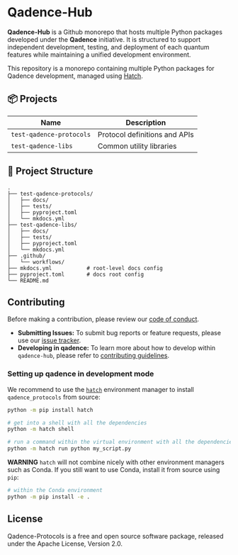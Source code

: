 # Qadence-Hub


**Qadence-Hub** is a Github monorepo that hosts multiple Python packages developed under the **Qadence** initiative. It is structured to support independent development, testing, and deployment of each quantum features while maintaining a unified development environment.


<!-- [![Linting](https://github.com/pasqal-io/qadence-protocols/actions/workflows/lint.yml/badge.svg)](https://github.com/pasqal-io/qadence-protocols/actions/workflows/lint.yml)
[![Tests](https://github.com/pasqal-io/qadence-protocols/actions/workflows/test_fast.yml/badge.svg)](https://github.com/pasqal-io/qadence-protocols/actions/workflows/test.yml)
[![Documentation](https://github.com/pasqal-io/qadence-protocols/actions/workflows/build_docs.yml/badge.svg)](https://pasqal-io.github.io/qadence-protocols/latest)
[![Pypi](https://badge.fury.io/py/qadence-protocols.svg)](https://pypi.org/project/qadence-protocols/)
[![License](https://img.shields.io/badge/License-Apache_2.0-blue.svg)](https://opensource.org/licenses/Apache-2.0) -->








This repository is a monorepo containing multiple Python packages for Qadence development, managed using [Hatch](https://hatch.pypa.io/).

## 📦 Projects

| Name | Description |
|------|-------------|
| `test-qadence-protocols` | Protocol definitions and APIs |
| `test-qadence-libs` | Common utility libraries |

## 📐 Project Structure

```
.
├── test-qadence-protocols/
│   ├── docs/
│   ├── tests/
│   ├── pyproject.toml
│   └── mkdocs.yml
├── test-qadence-libs/
│   ├── docs/
│   ├── tests/
│   ├── pyproject.toml
│   └── mkdocs.yml
├── .github/
│   └── workflows/
├── mkdocs.yml           # root-level docs config
├── pyproject.toml       # docs root config
└── README.md
```

## Contributing

Before making a contribution, please review our [code of conduct](docs/CODE_OF_CONDUCT.md).

- **Submitting Issues:** To submit bug reports or feature requests, please use our [issue tracker](https://github.com/pasqal-io/qadence-hub/issues).
- **Developing in qadence:** To learn more about how to develop within `qadence-hub`, please refer to [contributing guidelines](docs/CONTRIBUTING.md).

### Setting up qadence in development mode

We recommend to use the [`hatch`](https://hatch.pypa.io/latest/) environment manager to install `qadence_protocols` from source:

```bash
python -m pip install hatch

# get into a shell with all the dependencies
python -m hatch shell

# run a command within the virtual environment with all the dependencies
python -m hatch run python my_script.py
```

**WARNING**
`hatch` will not combine nicely with other environment managers such as Conda. If you still want to use Conda,
install it from source using `pip`:

```bash
# within the Conda environment
python -m pip install -e .
```

## License
Qadence-Protocols is a free and open source software package, released under the Apache License, Version 2.0.
